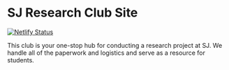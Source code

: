 # SJ Research Club Site

[![Netlify Status](https://api.netlify.com/api/v1/badges/2ce5025a-bfc6-4341-8362-1de06f5dcf73/deploy-status)](https://app.netlify.com/sites/hopeful-jepsen-202c29/deploys)

This club is your one-stop hub for conducting a research project at SJ. We handle all of the paperwork and logistics and serve as a resource for students.
